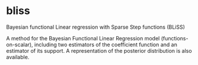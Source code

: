 # bliss

Bayesian functional Linear regression with Sparse Step functions (BLiSS)

A method for the Bayesian Functional Linear Regression model (functions-on-scalar),
  including two estimators of the coefficient function and an estimator of its support.
  A representation of the posterior distribution is also available.
